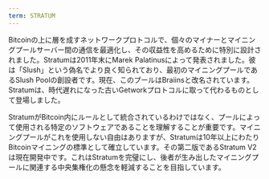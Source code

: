 ```yaml
---
term: STRATUM
---
```


Bitcoinの上に層を成すネットワークプロトコルで、個々のマイナーとマイニングプールサーバー間の通信を最適化し、その収益性を高めるために特別に設計されました。Stratumは2011年末にMarek Palatinusによって発表されました。彼は「Slush」という偽名でより良く知られており、最初のマイニングプールであるSlush Poolの創設者です。現在、このプールはBraiinsと改名されています。Stratumは、時代遅れになった古いGetworkプロトコルに取って代わるものとして登場しました。

StratumがBitcoin内にルールとして統合されているわけではなく、プールによって使用される特定のソフトウェアであることを理解することが重要です。マイニングプールがこれを使用しない自由はありますが、Stratumは10年以上にわたりBitcoinマイニングの標準として確立しています。その第二版であるStratum V2は現在開発中です。これはStratumを完璧にし、後者が生み出したマイニングプールに関連する中央集権化の懸念を軽減することを目指しています。